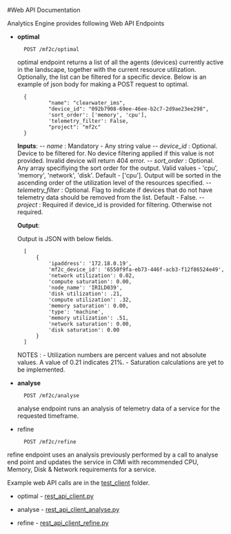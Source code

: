 #Web API Documentation

Analytics Engine provides following Web API Endpoints

- **optimal**

		POST /mf2c/optimal

	optimal endpoint returns a list of all the agents (devices) currently active in the landscape, together with the current resource utilization. Optionally, the list can be filtered for a specific device. Below is an example of json body for making a POST request to optimal.
	
		{
			    "name": "clearwater_ims",
			    "device_id": "092b7908-69ee-46ee-b2c7-2d9ae23ee298", 
			    'sort_order': ['memory', 'cpu'], 
			    'telemetry_filter': False, 
			    "project": "mf2c"
		}  

	**Inputs**:
	-- *name* : Mandatory - Any string value
	-- *device_id* : Optional. Device to be filtered for. No device filtering applied if this value is not provided. Invalid device will return 404 error.
	-- *sort_order* : Optional. Any array specifiying the sort order for the output. Valid values - 'cpu', 'memory', 'network', 'disk'. Default - ['cpu']. Output will be sorted in the ascending order of the utilization level of the resources specified.
	-- *telemetry_filter* : Optional. Flag to indicate if devices that do not have telemetry data should be removed from the list.  Default - False. 
	-- *project* : Required if device_id is provided for filtering. Otherwise not required.


	**Output**:
	
	Output is JSON with below fields.
	
		[
			{
				'ipaddress': '172.18.0.19', 
				'mf2c_device_id': '6550f9fa-eb73-446f-acb3-f12f86524e49', 
				'network utilization': 0.02, 
				'compute saturation': 0.00, 
				'node_name': 'IRILD039', 
				'disk utilization': .21, 
				'compute utilization': .32, 
				'memory saturation': 0.00, 
				'type': 'machine', 
				'memory utilization': .51, 
				'network saturation': 0.00, 
				'disk saturation': 0.00
			}
		]

	NOTES : 
		- Utilization numbers are percent values and not absolute values. A value of 0.21 indicates 21%.
		- Saturation calculations are yet to be implemented.

- **analyse**

		POST /mf2c/analyse

	analyse endpoint runs an analysis of telemetry data of a service for the requested timeframe. 


- refine

		POST /mf2c/refine

refine endpoint uses an analysis previously performed by a call to analyse end point and updates the service in CIMI with recommended CPU, Memory, Disk & Network requirements for a service. 

Example web API calls are in the [test_client](../../../../test_client) folder.

- optimal - [rest_api_client.py](../../../../test_client/rest_API_client.py)

- analyse - [rest_api_client_analyse.py](../../../../test_client/rest_API_client_analyse.py)

- refine - [rest_api_client_refine.py](../../../../test_client/rest_API_client_refine.py)



